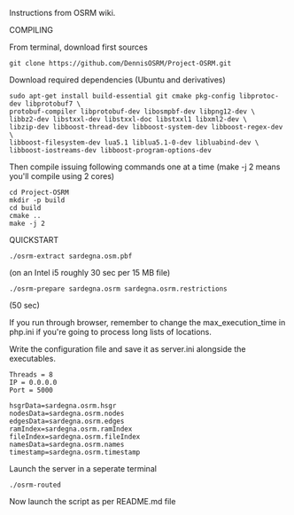 Instructions from OSRM wiki.

COMPILING

From terminal, download first sources

```
git clone https://github.com/DennisOSRM/Project-OSRM.git
```

Download required dependencies (Ubuntu and derivatives)

```
sudo apt-get install build-essential git cmake pkg-config libprotoc-dev libprotobuf7 \
protobuf-compiler libprotobuf-dev libosmpbf-dev libpng12-dev \
libbz2-dev libstxxl-dev libstxxl-doc libstxxl1 libxml2-dev \
libzip-dev libboost-thread-dev libboost-system-dev libboost-regex-dev \
libboost-filesystem-dev lua5.1 liblua5.1-0-dev libluabind-dev \
libboost-iostreams-dev libboost-program-options-dev
```

Then compile issuing following commands one at a time (make -j 2 means you'll compile using 2 cores)

```
cd Project-OSRM
mkdir -p build
cd build
cmake ..
make -j 2
```


QUICKSTART

```
./osrm-extract sardegna.osm.pbf
```
(on an Intel i5 roughly 30 sec per 15 MB file)

```
./osrm-prepare sardegna.osrm sardegna.osrm.restrictions
```
(50 sec)

If you run through browser, remember to change the max_execution_time in php.ini if you're going to process long lists of locations.

Write the configuration file and save it as server.ini alongside the executables.

```
Threads = 8
IP = 0.0.0.0
Port = 5000

hsgrData=sardegna.osrm.hsgr
nodesData=sardegna.osrm.nodes
edgesData=sardegna.osrm.edges
ramIndex=sardegna.osrm.ramIndex
fileIndex=sardegna.osrm.fileIndex
namesData=sardegna.osrm.names
timestamp=sardegna.osrm.timestamp
```

Launch the server in a seperate terminal 

```
./osrm-routed
```

Now launch the script as per README.md file
